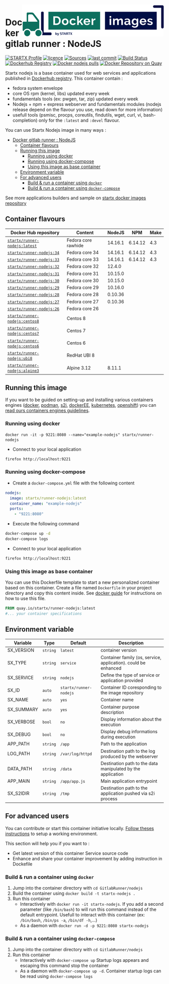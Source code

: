 <img align="right" src="https://raw.githubusercontent.com/startxfr/docker-images/master/travis/logo-small.svg?sanitize=true">

# Docker gitlab runner : NodeJS

[![STARTX Profile](https://img.shields.io/badge/provider-startx-green.svg)](https://github.com/startxfr) [![licence](https://img.shields.io/github/license/startxfr/docker-images.svg)](https://github.com/startxfr/docker-images) [![Sources](https://img.shields.io/badge/startxfr-docker--images-blue.svg)](https://github.com/startxfr/docker-images/tree/master/GitlabRunner/nodejs/) [![last commit](https://img.shields.io/github/last-commit/startxfr/docker-images.svg)](https://github.com/startxfr/docker-images) [![Build Status](https://travis-ci.org/startxfr/docker-images.svg?branch=master)](https://travis-ci.org/startxfr/docker-images) [![Dockerhub Registry](https://img.shields.io/docker/build/startx/runner-nodejs.svg)](https://hub.docker.com/r/startx/runner-nodejs) [![Docker nodejs pulls](https://img.shields.io/docker/pulls/startx/runner-nodejs)](https://hub.docker.com/r/startx/runner-nodejs) [![Docker Repository on Quay](https://quay.io/repository/startx/nodejs/status "Docker Repository on Quay")](https://quay.io/repository/startx/nodejs)

Startx nodejs is a base container used for web services and applications published in [Dockerhub registry](https://hub.docker.com/u/startx).
This container contain :

- fedora system envelope
- core OS rpm (kernel, libs) updated every week
- fundamentals tools (ex: pwgen, tar, zip) updated every week
- Nodejs + npm + express webserver and fundamentals modules (nodejs release depend on the flavour you use, read down for more information)
- usefull tools (psmisc, procps, coreutils, findutils, wget, curl, vi, bash-completion) only for the `:latest` and `:devel` flavour.

You can use Startx Nodejs image in many ways :

- [Docker gitlab runner : NodeJS](#docker-gitlab-runner--nodejs)
  - [Container flavours](#container-flavours)
  - [Running this image](#running-this-image)
    - [Running using docker](#running-using-docker)
    - [Running using docker-compose](#running-using-docker-compose)
    - [Using this image as base container](#using-this-image-as-base-container)
  - [Environment variable](#environment-variable)
  - [For advanced users](#for-advanced-users)
    - [Build & run a container using `docker`](#build--run-a-container-using-docker)
    - [Build & run a container using `docker-compose`](#build--run-a-container-using-docker-compose)

See more applications builders and sample on [startx docker images repository](https://github.com/startxfr/docker-images/blob/master)

## Container flavours

| Docker Hub repository                                                           | Content             | NodeJS  | NPM     | Make |
| ------------------------------------------------------------------------------- | ------------------- | ------- | ------- | ---- |
| [`startx/runner-nodejs:latest`](https://hub.docker.com/r/startx/runner-nodejs)  | Fedora core rawhide | 14.16.1 | 6.14.12 | 4.3  |
| [`startx/runner-nodejs:34`](https://hub.docker.com/r/startx/runner-nodejs)      | Fedora core 34      | 14.16.1 | 6.14.12 | 4.3  |
| [`startx/runner-nodejs:33`](https://hub.docker.com/r/startx/runner-nodejs)      | Fedora core 33      | 14.16.1 | 6.14.12 | 4.3  |
| [`startx/runner-nodejs:32`](https://hub.docker.com/r/startx/runner-nodejs)      | Fedora core 32      | 12.4.0  |         |      |
| [`startx/runner-nodejs:31`](https://hub.docker.com/r/startx/runner-nodejs)      | Fedora core 31      | 10.15.0 |         |      |
| [`startx/runner-nodejs:30`](https://hub.docker.com/r/startx/runner-nodejs)      | Fedora core 30      | 10.15.0 |         |      |
| [`startx/runner-nodejs:29`](https://hub.docker.com/r/startx/runner-nodejs)      | Fedora core 29      | 10.16.0 |         |      |
| [`startx/runner-nodejs:28`](https://hub.docker.com/r/startx/runner-nodejs)      | Fedora core 28      | 0.10.36 |         |      |
| [`startx/runner-nodejs:27`](https://hub.docker.com/r/startx/runner-nodejs)      | Fedora core 27      | 0.10.36 |         |      |
| [`startx/runner-nodejs:26`](https://hub.docker.com/r/startx/runner-nodejs)      | Fedora core 26      |         |         |      |
| [`startx/runner-nodejs:centos8`](https://hub.docker.com/r/startx/runner-nodejs) | Centos 8            |         |         |      |
| [`startx/runner-nodejs:centos7`](https://hub.docker.com/r/startx/runner-nodejs) | Centos 7            |         |         |      |
| [`startx/runner-nodejs:centos6`](https://hub.docker.com/r/startx/runner-nodejs) | Centos 6            |         |         |      |
| [`startx/runner-nodejs:ubi8`](https://hub.docker.com/r/startx/runner-nodejs)    | RedHat UBI 8        |         |         |      |
| [`startx/runner-nodejs:alpine3`](https://hub.docker.com/r/startx/runner-nodejs) | Alpine 3.12         | 8.11.1  |         |      |

## Running this image

If you want to be guided on setting-up and installing various containers engines
([docker](https://github.com/startxfr/containers-engines/blob/master/Docker.md),
[podman](https://github.com/startxfr/containers-engines/blob/master/Podman.md),
[s2i](https://github.com/startxfr/containers-engines/blob/master/S2I.md),
[dockerEE](https://github.com/startxfr/containers-engines/blob/master/DockerEE.md),
[kubernetes](https://github.com/startxfr/containers-engines/blob/master/Kubernetes.md),
[openshift](https://github.com/startxfr/containers-engines/blob/master/Openshift.md))
you can [read ours containers engines guidelines](https://github.com/startxfr/containers-engines).

### Running using docker

```nodejs
docker run -it -p 9221:8080 --name="example-nodejs" startx/runner-nodejs
```

- Connect to your local application

```bash
firefox http://localhost:9221
```

### Running using docker-compose

- Create a `docker-compose.yml` file with the following content

```yaml
nodejs:
  image: startx/runner-nodejs:latest
  container_name: "example-nodejs"
  ports:
    - "9221:8080"
```

- Execute the following command

```bash
docker-compose up -d
docker-compose logs
```

- Connect to your local application

```bash
firefox http://localhost:9221
```

### Using this image as base container

You can use this Dockerfile template to start a new personalized container based on this container. Create a file named `Dockerfile` in your project directory and copy this content inside. See [docker guide](http://docs.docker.com/engine/reference/builder/) for instructions on how to use this file.

```Dockerfile
FROM quay.io/startx/runner-nodejs:latest
#... your container specifications
```

## Environment variable

| Variable   | Type     | Default                | Description                                                    |
| ---------- | -------- | ---------------------- | -------------------------------------------------------------- |
| SX_VERSION | `string` | `latest`               | container version                                              |
| SX_TYPE    | `string` | `service`              | Container family (os, service, application). could be enhanced |
| SX_SERVICE | `string` | `nodejs`               | Define the type of service or application provided             |
| SX_ID      | `auto`   | `startx/runner-nodejs` | Container ID coresponding to the image repository              |
| SX_NAME    | `auto`   | `yes`                  | Container name                                                 |
| SX_SUMMARY | `auto`   | `yes`                  | Container purpose description                                  |
| SX_VERBOSE | `bool`   | `no`                   | Display information about the execution                        |
| SX_DEBUG   | `bool`   | `no`                   | Display debug informations during execution                    |
| APP_PATH   | `string` | `/app`                 | Path to the application                                        |
| LOG_PATH   | `string` | `/var/log/httpd`       | Destination path to the log produced by the webserver          |
| DATA_PATH  | `string` | `/data`                | Destination path to the data manipulated by the application    |
| APP_MAIN   | `string` | `/app/app.js`          | Main application entrypoint                                    |
| SX_S2IDIR  | `string` | `/tmp`                 | Destination path to the application pushed via s2i process     |

## For advanced users

You can contribute or start this container initiative locally.
[Follow theses instructions](https://github.com/startxfr/docker-images#setup-your-working-environment-mandatory) to setup a working environment.

This section will help you if you want to :

- Get latest version of this container Service source code
- Enhance and share your container improvement by adding instruction in Dockefile

### Build & run a container using `docker`

1. Jump into the container directory with `cd GitlabRunner/nodejs`
2. Build the container using `docker build -t startx-nodejs .`
3. Run this container
   - Interactively with `docker run -it startx-nodejs`. If you add a second parameter (like `/bin/bash`) to will run this command instead of the default entrypoint. Usefull to interact with this container (ex: `/bin/bash`, `/bin/ps -a`, `/bin/df -h`,...)
   - As a daemon with `docker run -d -p 9221:8080 startx-nodejs`

### Build & run a container using `docker-compose`

1. Jump into the container directory with `cd GitlabRunner/nodejs`
2. Run this container
   - Interactively with `docker-compose up` Startup logs appears and escaping this command stop the container
   - As a daemon with `docker-compose up -d`. Container startup logs can be read using `docker-compose logs`
